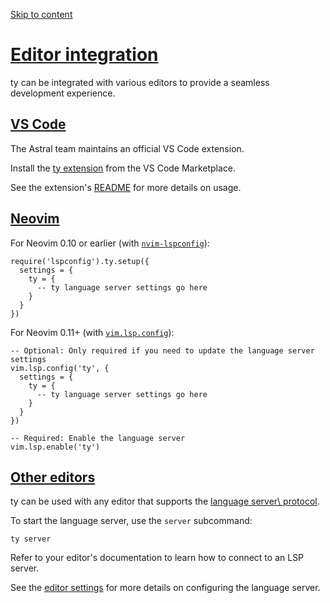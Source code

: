 [Skip to content](https://docs.astral.sh/ty/editors/#editor-integration)

# [Editor integration](https://docs.astral.sh/ty/editors/\#editor-integration)

ty can be integrated with various editors to provide a seamless development experience.

## [VS Code](https://docs.astral.sh/ty/editors/\#vs-code)

The Astral team maintains an official VS Code extension.

Install the [ty extension](https://marketplace.visualstudio.com/items?itemName=astral-sh.ty) from the VS Code Marketplace.

See the extension's [README](https://github.com/astral-sh/ty-vscode) for more details on usage.

## [Neovim](https://docs.astral.sh/ty/editors/\#neovim)

For Neovim 0.10 or earlier (with [`nvim-lspconfig`](https://github.com/neovim/nvim-lspconfig)):

```
require('lspconfig').ty.setup({
  settings = {
    ty = {
      -- ty language server settings go here
    }
  }
})

```

For Neovim 0.11+ (with [`vim.lsp.config`](https://neovim.io/doc/user/lsp.html#vim.lsp.config())):

```
-- Optional: Only required if you need to update the language server settings
vim.lsp.config('ty', {
  settings = {
    ty = {
      -- ty language server settings go here
    }
  }
})

-- Required: Enable the language server
vim.lsp.enable('ty')

```

## [Other editors](https://docs.astral.sh/ty/editors/\#other-editors)

ty can be used with any editor that supports the [language server\\
protocol](https://microsoft.github.io/language-server-protocol/).

To start the language server, use the `server` subcommand:

```
ty server

```

Refer to your editor's documentation to learn how to connect to an LSP server.

See the [editor settings](https://docs.astral.sh/ty/reference/editor-settings/) for more details on configuring the language
server.
